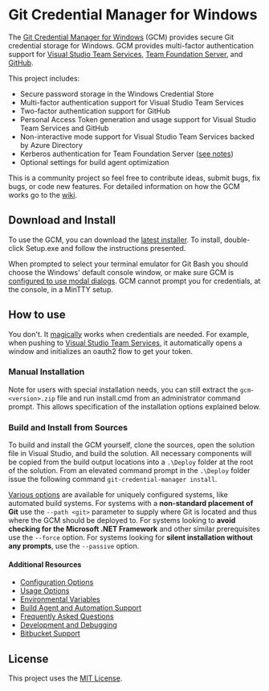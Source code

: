 # Git Credential Manager for Windows

The [Git Credential Manager for Windows](https://github.com/Microsoft/Git-Credential-Manager-for-Windows) (GCM) provides secure Git credential storage for Windows.
GCM provides multi-factor authentication support for [Visual Studio Team Services](https://www.visualstudio.com/), [Team Foundation Server](Faq.md#q-i-thought-microsoft-was-maintaining-this-why-does-the-gcm-not-work-as-expected-with-tfs), and [GitHub](https://github.com/).

This project includes:

* Secure password storage in the Windows Credential Store
* Multi-factor authentication support for Visual Studio Team Services
* Two-factor authentication support for GitHub
* Personal Access Token generation and usage support for Visual Studio Team Services and GitHub
* Non-interactive mode support for Visual Studio Team Services backed by Azure Directory
* Kerberos authentication for Team Foundation Server ([see notes](#q-i-thought-microsoft-was-maintaining-this-why-does-the-gcm-not-work-as-expected-with-tfs))
* Optional settings for build agent optimization

This is a community project so feel free to contribute ideas, submit bugs, fix bugs, or code new features.
For detailed information on how the GCM works go to the [wiki](https://github.com/Microsoft/Git-Credential-Manager-for-Windows/wiki/How-the-Git-Credential-Managers-works).

## Download and Install

To use the GCM, you can download the [latest installer](https://github.com/Microsoft/Git-Credential-Manager-for-Windows/releases/latest).
To install, double-click Setup.exe and follow the instructions presented.

When prompted to select your terminal emulator for Git Bash you should choose the Windows' default console window, or make sure GCM is [configured to use modal dialogs](Configuration.md#modalprompt).
GCM cannot prompt you for credentials, at the console, in a MinTTY setup.

## How to use

You don't.
It [magically](https://github.com/Microsoft/Git-Credential-Manager-for-Windows/issues/31) works when credentials are needed.
For example, when pushing to [Visual Studio Team Services](https://www.visualstudio.com), it automatically opens a window and initializes an oauth2 flow to get your token.

### Manual Installation

Note for users with special installation needs, you can still extract the `gcm-<version>.zip` file and run install.cmd from an administrator command prompt.
This allows specification of the installation options explained below.

### Build and Install from Sources

To build and install the GCM yourself, clone the sources, open the solution file in Visual Studio, and build the solution.
All necessary components will be copied from the build output locations into a `.\Deploy` folder at the root of the solution.
From an elevated command prompt in the `.\Deploy` folder issue the following command `git-credential-manager install`.

[Various options](Configuration.md) are available for uniquely configured systems, like automated build systems.
For systems with a **non-standard placement of Git** use the `--path <git>` parameter to supply where Git is located and thus where the GCM should be deployed to.
For systems looking to **avoid checking for the Microsoft .NET Framework** and other similar prerequisites use the `--force` option.
For systems looking for **silent installation without any prompts**, use the `--passive` option.

#### Additional Resources

* [Configuration Options](Configuration.md)
* [Usage Options](CredentialManager.md)
* [Environmental Variables](Environment.md)
* [Build Agent and Automation Support](Automation.md)
* [Frequently Asked Questions](Faq.md)
* [Development and Debugging](Development.md)
* [Bitbucket Support](Bitbucket.md)

## License

This project uses the [MIT License](https://github.com/Microsoft/Git-Credential-Manager-for-Windows/blob/master/LICENSE.txt).
